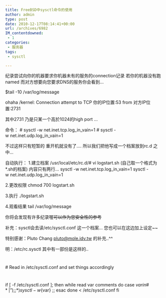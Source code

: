 ```yaml
---
title: FreeBSD中sysctl命令的使用
author: admin
type: post
date: 2010-12-17T08:14:41+00:00
url: /archives/6982
IM_contentdowned:
 - 1
categories:
 - 服务器
tags:
 - sysctl

---
```

纪录尝试向你的机器要求你机器未有的服务的connection记录
若你的机器没有跑named 而对方想要向您要求DNS的服务你会看到…

$tail -10 /var/log/message

ohaha /kernel: Connection attempt to TCP 你的IP位置:53 from 对方IP位置:2731

其中2731 乃是只某一个高於1024的high port …

命令：
# sysctl -w net.inet.tcp.log\_in\_vain=1
# sysctl -w net.inet.udp.log\_in\_vain=1

不过这样只有短暂的 重开机就没有了….
所以我们把他写成一个档案放到rc.d 之中…

自动执行：
1.建立档案
/usr/local/etc/rc.d/# vi logstart.sh
(自己取一个格式为*.sh的档案)
内容只有两行…
sysctl -w net.inet.tcp.log\_in\_vain=1
sysctl -w net.inet.udp.log\_in\_vain=1

2.更改权限
chmod 700 logstart.sh

3.执行
./logstart.sh

4.观看结果
tail /var/log/message

你将会发现有许多纪录喔~~可以作为您安全性的参考~~

补充：sysctl会去读/etc/sysctl.conf 这一个档案…
您也可以在这边加上设定~~

特别感谢：Pluto Chang pluto@mole.idv.tw 的补充..^^

明：/etc/rc.sysctl 其中有一部份是这样的..
#
# Read in /etc/sysctl.conf and set things accordingly
#

if [ -f /etc/sysctl.conf ]; then
while read var comments
do
case ${var} in
\#*|”)
;;
*)
sysctl -w ${var}
;;
esac
done < /etc/sysctl.conf
fi